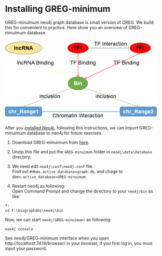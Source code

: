 # Installing GREG-minimum

GREG-minuimum neo4j graph database is small version of GREG. We build this for convenient to practice. Here show you an overview of GREG-minuimum database.

![overview.png](./images/overview.png)

After you [installed Neo4j](https://github.com/mora-lab/biographdbs/blob/master/ch02.md), following this instructions, we can import GREG-minuimum database to neo4j for future execises.

1. Download GREG-minuimum from [here](https://github.com/mora-lab/biographdbs/raw/master/GREG-minimum.7z).

2. Unzip this file and put the `GREG-minuimum` folder in `neo4j\data\database` directory.

3. We need edit `neo4j\conf\neo4j.conf` file.  
		Find out `#dbms.active_database=graph.db`, and chage to `dbms.active_database=GREG-minuimum`.
		
4. Restart neo4j as following:  
Open Command Prompt and change the directory to your `neo4j/bin` as like:

```
f:
cd F:\biographdbs\neo4j\bin
```

Now, we can start `neo4j(GREG-minuimum)` as following:  

```
neo4j console
```
See neo4j/GREG-minimum interface when you open http://localhost:7474/browser/ in your browser, if you first log in, you must input your password.

